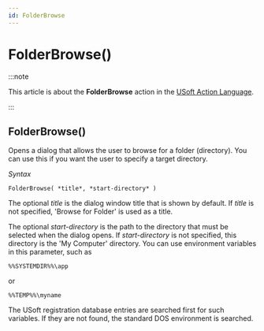 ```yaml
---
id: FolderBrowse
---
```


# FolderBrowse()




:::note

This article is about the **FolderBrowse** action in the [USoft Action Language](/docs/Task_flow/Action_Language_reference/USoft_Action_Language.md).

:::

## **FolderBrowse()**

Opens a dialog that allows the user to browse for a folder (directory). You can use this if you want the user to specify a target directory.

*Syntax*

```
FolderBrowse( *title*, *start-directory* )
```

The optional *title* is the dialog window title that is shown by default. If *title* is not specified, 'Browse for Folder' is used as a title.

The optional *start-directory* is the path to the directory that must be selected when the dialog opens. If *start-directory* is not specified, this directory is the 'My Computer' directory. You can use environment variables in this parameter, such as

```
%%SYSTEMDIR%%\app 
```

or

```
%%TEMP%%\myname 
```

The USoft registration database entries are searched first for such variables. If they are not found, the standard DOS environment is searched.